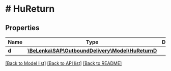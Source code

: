 # # HuReturn

## Properties

Name | Type | Description | Notes
------------ | ------------- | ------------- | -------------
**d** | [**\BeLenka\SAP\OutboundDelivery\Model\HuReturnD**](HuReturnD.md) |  | [optional]

[[Back to Model list]](../../README.md#models) [[Back to API list]](../../README.md#endpoints) [[Back to README]](../../README.md)
